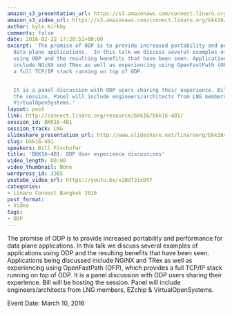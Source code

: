 ```yaml
---
amazon_s3_presentation_url: https://s3.amazonaws.com/connect.linaro.org/bkk16/Presentations/Thursday/BKK16-401.pdf
amazon_s3_video_url: https://s3.amazonaws.com/connect.linaro.org/bkk16/Videos/Thursday/BKK16-401%20Enhancing%20Application%20Performance%20with%20ODP.mp4
author: kyle.kirkby
comments: false
date: 2016-02-22 17:20:51+00:00
excerpt: 'The promise of ODP is to provide increased portability and performance for
  data plane applications.  In this talk we discuss several examples of applications
  using ODP and the resulting benefits that have been seen. Applications being discussed
  include NGiNX and TRex as well as experiencing using OpenFastPath (OFP), which provides
  a full TCP/IP stack running on top of ODP.


  It is a panel discussion with ODP users sharing their experience. Bill will be hosting
  the session. Panel will include engineers/architects from LNG members, EZchip &
  VirtualOpenSystems.'
layout: post
link: http://connect.linaro.org/resource/bkk16/bkk16-401/
session_id: BKK16-401
session_track: LNG
slideshare_presentation_url: http://www.slideshare.net/linaroorg/bkk16401-enhancing-application-performance-with-odp
slug: bkk16-401
speakers: Bill Fischofer
title: 'BKK16-401: ODP User experience discussions'
video_length: 00:00
video_thumbnail: None
wordpress_id: 3365
youtube_video_url: https://youtu.be/x2BdTJixDtY
categories:
- Linaro Connect Bangkok 2016
post_format:
- Video
tags:
- ODP
---
```


The promise of ODP is to provide increased portability and performance for data plane applications.  In this talk we discuss several examples of applications using ODP and the resulting benefits that have been seen. Applications being discussed include NGiNX and TRex as well as experiencing using OpenFastPath (OFP), which provides a full TCP/IP stack running on top of ODP.  It is a panel discussion with ODP users sharing their experience. Bill will be hosting the session. Panel will include engineers/architects from LNG members, EZchip & VirtualOpenSystems.

Event Date: March 10, 2016
